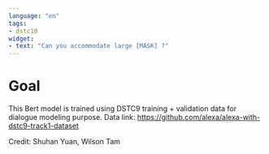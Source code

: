 ```yaml
---
language: "en"
tags:
- dstc10
widget:
- text: "Can you accommodate large [MASK] ?"
---
```

# Goal
This Bert model is trained using DSTC9 training + validation data for dialogue modeling purpose.
Data link: https://github.com/alexa/alexa-with-dstc9-track1-dataset

Credit: Shuhan Yuan, Wilson Tam
